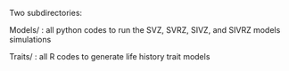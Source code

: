 Two subdirectories:

Models/ : all python codes to run the SVZ, SVRZ, SIVZ, and SIVRZ models simulations

Traits/ : all R codes to generate life history trait models
